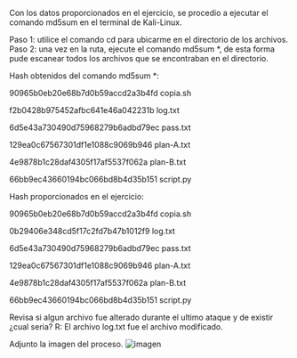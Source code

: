 Con los datos proporcionados en el ejercicio, se procedio a ejecutar el comando md5sum en el terminal de Kali-Linux.

Paso 1: utilice el comando cd para ubicarme en el directorio de los archivos.
Paso 2: una vez en la ruta, ejecute el comando md5sum *, de esta forma pude escanear todos los archivos que se encontraban en el directorio.


Hash obtenidos del comando md5sum *:


90965b0eb20e68b7d0b59accd2a3b4fd  copia.sh

f2b0428b975452afbc641e46a042231b  log.txt

6d5e43a730490d75968279b6adbd79ec  pass.txt

129ea0c67567301df1e1088c9069b946  plan-A.txt

4e9878b1c28daf4305f17af5537f062a  plan-B.txt

66bb9ec43660194bc066bd8b4d35b151  script.py



Hash proporcionados en el ejercicio:


90965b0eb20e68b7d0b59accd2a3b4fd  copia.sh

0b29406e348cd5f17c2fd7b47b1012f9  log.txt

6d5e43a730490d75968279b6adbd79ec  pass.txt

129ea0c67567301df1e1088c9069b946  plan-A.txt

4e9878b1c28daf4305f17af5537f062a  plan-B.txt

66bb9ec43660194bc066bd8b4d35b151  script.py

Revisa si algun archivo fue alterado durante el ultimo ataque y de existir ¿cual seria?
R: El archivo log.txt fue el archivo modificado.

Adjunto la imagen del proceso.
![imagen](https://github.com/Kowalzki2/Ejercicio-Cyberseguridad-1/assets/156136014/15e90679-f365-443d-9570-2888d39b05f0)
